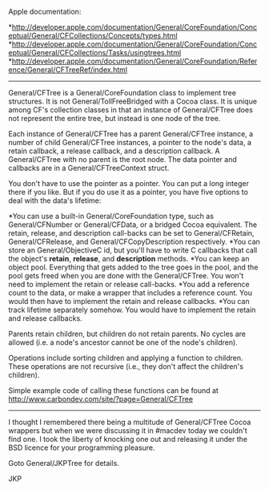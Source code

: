 Apple documentation:

*http://developer.apple.com/documentation/General/CoreFoundation/Conceptual/General/CFCollections/Concepts/types.html
*http://developer.apple.com/documentation/General/CoreFoundation/Conceptual/General/CFCollections/Tasks/usingtrees.html
*http://developer.apple.com/documentation/General/CoreFoundation/Reference/General/CFTreeRef/index.html


----

General/CFTree is a General/CoreFoundation class to implement tree structures. It is not General/TollFreeBridged with a Cocoa class. It is unique among CF's collection classes in that an instance of General/CFTree does not represent the entire tree, but instead is one node of the tree.

Each instance of General/CFTree has a parent General/CFTree instance, a number of child General/CFTree instances, a pointer to the node's data, a retain callback, a release callback, and a description callback. A General/CFTree with no parent is the root node. The data pointer and callbacks are in a General/CFTreeContext struct.

You don't have to use the pointer as a pointer. You can put a long integer there if you like. But if you do use it as a pointer, you have five options to deal with the data's lifetime:

*You can use a built-in General/CoreFoundation type, such as General/CFNumber or General/CFData, or a bridged Cocoa equivalent. The retain, release, and description call-backs can be set to General/CFRetain, General/CFRelease, and General/CFCopyDescription respectively.
*You can store an General/ObjectiveC id, but you'll have to write C callbacks that call the object's **retain**, **release**, and **description** methods.
*You can keep an object pool. Everything that gets added to the tree goes in the pool, and the pool gets freed when you are done with the General/CFTree. You won't need to implement the retain or release call-backs.
*You add a reference count to the data, or make a wrapper that includes a reference count. You would then have to implement the retain and release callbacks.
*You can track lifetime separately somehow. You would have to implement the retain and release callbacks.


Parents retain children, but children do not retain parents. No cycles are allowed (i.e. a node's ancestor cannot be one of the node's children).

Operations include sorting children and applying a function to children. These operations are not recursive (i.e., they don't affect the children's children).

Simple example code of calling these functions can be found at
http://www.carbondev.com/site/?page=General/CFTree

----

I thought I remembered there being a multitude of General/CFTree Cocoa wrappers but when we were discussing it in #macdev today we couldn't find one.  I took the liberty of knocking one out and releasing it under the BSD licence for your programming pleasure.

Goto General/JKPTree for details.

JKP
